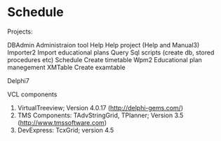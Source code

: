 Schedule
=================

Projects:

DBAdmin
  Administraion tool
Help
  Help project (Help and Manual3)
Importer2
  Import educational plans
Query
  Sql scripts (create db, stored procedures etc)
Schedule
  Create timetable
Wpm2
  Educational plan manegement
XMTable
  Create examtable


Delphi7

VCL components
1. VirtualTreeview; Version 4.0.17 (http://delphi-gems.com/)
2. TMS Components: TAdvStringGrid, TPlanner;  Version 3.5 (http://www.tmssoftware.com)
3. DevExpress: TcxGrid; version 4.5
